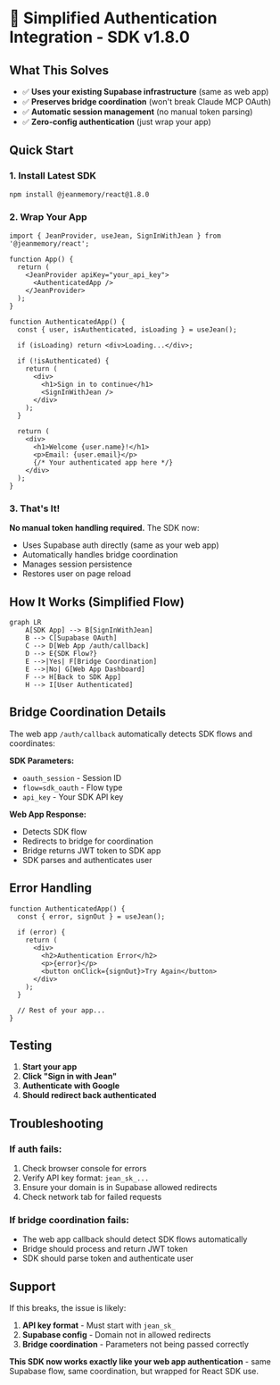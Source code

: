 # 🚀 Simplified Authentication Integration - SDK v1.8.0

## What This Solves
- ✅ **Uses your existing Supabase infrastructure** (same as web app)
- ✅ **Preserves bridge coordination** (won't break Claude MCP OAuth)  
- ✅ **Automatic session management** (no manual token parsing)
- ✅ **Zero-config authentication** (just wrap your app)

## Quick Start

### 1. Install Latest SDK
```bash
npm install @jeanmemory/react@1.8.0
```

### 2. Wrap Your App
```tsx
import { JeanProvider, useJean, SignInWithJean } from '@jeanmemory/react';

function App() {
  return (
    <JeanProvider apiKey="your_api_key">
      <AuthenticatedApp />
    </JeanProvider>
  );
}

function AuthenticatedApp() {
  const { user, isAuthenticated, isLoading } = useJean();
  
  if (isLoading) return <div>Loading...</div>;
  
  if (!isAuthenticated) {
    return (
      <div>
        <h1>Sign in to continue</h1>
        <SignInWithJean />
      </div>
    );
  }
  
  return (
    <div>
      <h1>Welcome {user.name}!</h1>
      <p>Email: {user.email}</p>
      {/* Your authenticated app here */}
    </div>
  );
}
```

### 3. That's It! 

**No manual token handling required.** The SDK now:
- Uses Supabase auth directly (same as your web app)
- Automatically handles bridge coordination  
- Manages session persistence
- Restores user on page reload

## How It Works (Simplified Flow)

```mermaid
graph LR
    A[SDK App] --> B[SignInWithJean]
    B --> C[Supabase OAuth]
    C --> D[Web App /auth/callback]
    D --> E{SDK Flow?}
    E -->|Yes| F[Bridge Coordination]
    E -->|No| G[Web App Dashboard]
    F --> H[Back to SDK App]
    H --> I[User Authenticated]
```

## Bridge Coordination Details

The web app `/auth/callback` automatically detects SDK flows and coordinates:

**SDK Parameters:**
- `oauth_session` - Session ID
- `flow=sdk_oauth` - Flow type  
- `api_key` - Your SDK API key

**Web App Response:**
- Detects SDK flow
- Redirects to bridge for coordination
- Bridge returns JWT token to SDK app
- SDK parses and authenticates user

## Error Handling

```tsx
function AuthenticatedApp() {
  const { error, signOut } = useJean();
  
  if (error) {
    return (
      <div>
        <h2>Authentication Error</h2>
        <p>{error}</p>
        <button onClick={signOut}>Try Again</button>
      </div>
    );
  }
  
  // Rest of your app...
}
```

## Testing

1. **Start your app**
2. **Click "Sign in with Jean"**  
3. **Authenticate with Google**
4. **Should redirect back authenticated**

## Troubleshooting

### If auth fails:
1. Check browser console for errors
2. Verify API key format: `jean_sk_...`
3. Ensure your domain is in Supabase allowed redirects
4. Check network tab for failed requests

### If bridge coordination fails:
- The web app callback should detect SDK flows automatically
- Bridge should process and return JWT token
- SDK should parse token and authenticate user

## Support

If this breaks, the issue is likely:
1. **API key format** - Must start with `jean_sk_`
2. **Supabase config** - Domain not in allowed redirects
3. **Bridge coordination** - Parameters not being passed correctly

**This SDK now works exactly like your web app authentication** - same Supabase flow, same coordination, but wrapped for React SDK use.